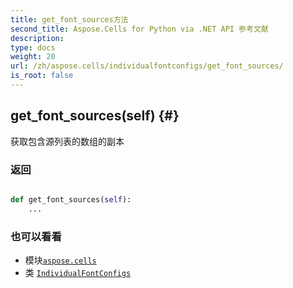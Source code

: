 ```yaml
---
title: get_font_sources方法
second_title: Aspose.Cells for Python via .NET API 参考文献
description:
type: docs
weight: 20
url: /zh/aspose.cells/individualfontconfigs/get_font_sources/
is_root: false
---
```

##  get_font_sources(self) {#}
获取包含源列表的数组的副本


### 返回




```python

def get_font_sources(self):
    ...
```





### 也可以看看
* 模块[`aspose.cells`](../../)
* 类 [`IndividualFontConfigs`](/cells/python-net/zh/aspose.cells/individualfontconfigs)
